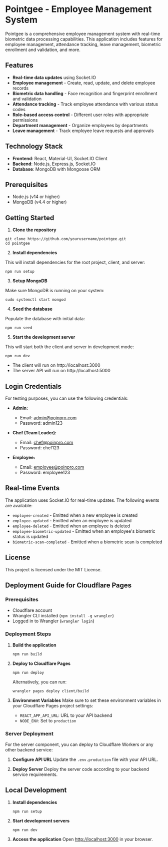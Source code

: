 # Pointgee - Employee Management System

Pointgee is a comprehensive employee management system with real-time biometric data processing capabilities. This application includes features for employee management, attendance tracking, leave management, biometric enrollment and validation, and more.

## Features

- **Real-time data updates** using Socket.IO
- **Employee management** - Create, read, update, and delete employee records
- **Biometric data handling** - Face recognition and fingerprint enrollment and validation
- **Attendance tracking** - Track employee attendance with various status codes
- **Role-based access control** - Different user roles with appropriate permissions
- **Department management** - Organize employees by departments
- **Leave management** - Track employee leave requests and approvals

## Technology Stack

- **Frontend**: React, Material-UI, Socket.IO Client
- **Backend**: Node.js, Express.js, Socket.IO
- **Database**: MongoDB with Mongoose ORM

## Prerequisites

- Node.js (v14 or higher)
- MongoDB (v4.4 or higher)

## Getting Started

1. **Clone the repository**

```
git clone https://github.com/yourusername/pointgee.git
cd pointgee
```

2. **Install dependencies**

This will install dependencies for the root project, client, and server:

```
npm run setup
```

3. **Setup MongoDB**

Make sure MongoDB is running on your system:

```
sudo systemctl start mongod
```

4. **Seed the database**

Populate the database with initial data:

```
npm run seed
```

5. **Start the development server**

This will start both the client and server in development mode:

```
npm run dev
```

- The client will run on http://localhost:3000
- The server API will run on http://localhost:5000

## Login Credentials

For testing purposes, you can use the following credentials:

- **Admin:**
  - Email: admin@poinpro.com
  - Password: admin123

- **Chef (Team Leader):**
  - Email: chef@poinpro.com
  - Password: chef123

- **Employee:**
  - Email: employee@poinpro.com
  - Password: employee123

## Real-time Events

The application uses Socket.IO for real-time updates. The following events are available:

- `employee-created` - Emitted when a new employee is created
- `employee-updated` - Emitted when an employee is updated
- `employee-deleted` - Emitted when an employee is deleted
- `employee-biometric-updated` - Emitted when an employee's biometric status is updated
- `biometric-scan-completed` - Emitted when a biometric scan is completed

## License

This project is licensed under the MIT License.

## Deployment Guide for Cloudflare Pages

### Prerequisites
- Cloudflare account
- Wrangler CLI installed (`npm install -g wrangler`)
- Logged in to Wrangler (`wrangler login`)

### Deployment Steps

1. **Build the application**
   ```
   npm run build
   ```

2. **Deploy to Cloudflare Pages**
   ```
   npm run deploy
   ```
   
   Alternatively, you can run:
   ```
   wrangler pages deploy client/build
   ```

3. **Environment Variables**
   Make sure to set these environment variables in your Cloudflare Pages project settings:
   - `REACT_APP_API_URL`: URL to your API backend
   - `NODE_ENV`: Set to `production`

### Server Deployment
For the server component, you can deploy to Cloudflare Workers or any other backend service:

1. **Configure API URL**
   Update the `.env.production` file with your API URL.

2. **Deploy Server**
   Deploy the server code according to your backend service requirements.

## Local Development

1. **Install dependencies**
   ```
   npm run setup
   ```

2. **Start development servers**
   ```
   npm run dev
   ```

3. **Access the application**
   Open [http://localhost:3000](http://localhost:3000) in your browser. 